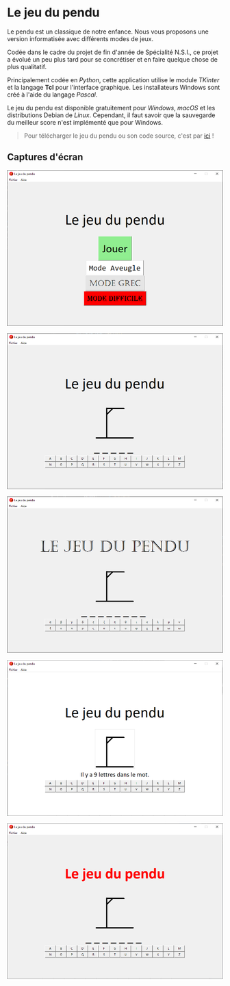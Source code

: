 # Le jeu du pendu

Le pendu est un classique de notre enfance. Nous vous proposons une version informatisée avec différents modes de jeux.

Codée dans le cadre du projet de fin d'année de Spécialité N.S.I., ce projet a évolué un peu plus tard pour se concrétiser et en faire quelque chose de plus qualitatif.

Principalement codée en *Python*, cette application utilise le module *TKinter* et la langage **Tcl** pour l'interface graphique. Les installateurs Windows sont créé à l'aide du langage *Pascal*.

Le jeu du pendu est disponible gratuitement pour *Windows*, *macOS* et les distributions Debian de *Linux*. Cependant, il faut savoir que la sauvegarde du meilleur score n'est implémenté que pour Windows.

> Pour télécharger le jeu du pendu ou son code source, c'est par [ici](https://github.com/Androl404/pendu_tk/releases) !

## Captures d'écran

![Accueil](https://raw.githubusercontent.com/Androl404/pendu_tk/master/screenshot/home.png)

![Mode Normal](https://raw.githubusercontent.com/Androl404/pendu_tk/master/screenshot/normal.png)

![Mode Grec](https://raw.githubusercontent.com/Androl404/pendu_tk/master/screenshot/grec.png)

![Mode Aveugle](https://raw.githubusercontent.com/Androl404/pendu_tk/master/screenshot/aveugle.png)

![Mode Difficile](https://raw.githubusercontent.com/Androl404/pendu_tk/master/screenshot/diff.png)
